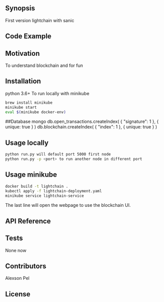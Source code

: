 ## Synopsis
First version lightchain with sanic

## Code Example


## Motivation

To understand blockchain and for fun

## Installation
python 3.6+
To run locally with minikube

```bash
brew install minikube
minikube start
eval $(minikube docker-env)
```

##Database mongo
db.open_transactions.createIndex( { "signature": 1 }, { unique: true } )
db.blockchain.createIndex( { "index": 1 }, { unique: true } )

## Usage locally
```bash
python run.py will default port 5000 first node
python run.py -p <port> to run another node in different port
```

## Usage minikube 
```bash
docker build -t lightchain .
kubectl apply -f lightchain-deployment.yaml
minikube service lightchain-service
```
The last line will open the webpage to use the blockchain UI.


## API Reference

## Tests

None now

## Contributors
Alexson Pel

## License

